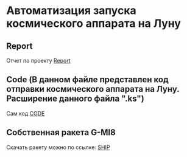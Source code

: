 # Автоматизация запуска космического аппарата на Луну

## Report
Отчет по проекту [Report](https://docs.google.com/document/d/13l9cxnhNd9-OJIADTZ62EZafBtEotMbg/edit?usp=share_link&ouid=111079919255953387301&rtpof=true&sd=true)

## Code (В данном файле представлен код отправки космического аппарата на Луну. Расширение данного файла ".ks")
Сам код [CODE](./CodeKOS/FlyMun.ks)

## Собственная ракета G-MI8
Скачать ракету можно по ссылке: [SHIP](https://drive.google.com/drive/folders/1-RZrFsmohiaZVbXbTrjMFoWe5p8RO7N5?usp=sharing)
